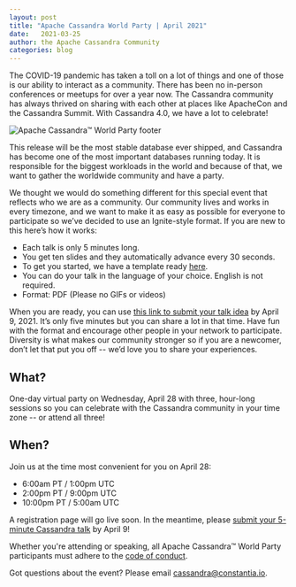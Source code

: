 ```yaml
---
layout: post
title: "Apache Cassandra World Party | April 2021"
date:   2021-03-25
author: the Apache Cassandra Community
categories: blog
---
```


The COVID-19 pandemic has taken a toll on a lot of things and one of those is our ability to interact as a community. There has been no in-person conferences or meetups for over a year now. The Cassandra community has always thrived on sharing with each other at places like ApacheCon and the Cassandra Summit. With Cassandra 4.0, we have a lot to celebrate!

![Apache Cassandra™ World Party footer](/img/world-party-2021-footer.png)

This release will be the most stable database ever shipped, and Cassandra has become one of the most important databases running today. It is responsible for the biggest workloads in the world and because of that, we want to gather the worldwide community and have a party.

We thought we would do something different for this special event that reflects who we are as a community. Our community lives and works in every timezone, and we want to make it as easy as possible for everyone to participate so we’ve decided to use an Ignite-style format. If you are new to this here’s how it works:

* Each talk is only 5 minutes long.
* You get ten slides and they automatically advance every 30 seconds.
* To get you started, we have a template ready [here](https://docs.google.com/presentation/d/1cWta8H88xXolEdS-HFo9nzp1GI5v_VkCHo5dmoKqozY/edit#slide=id.gc922c7a35f_0_106).
* You can do your talk in the language of your choice. English is not required.
* Format: PDF (Please no GIFs or videos)

When you are ready, you can use [this link to submit your talk idea](https://sessionize.com/cassandra) by April 9, 2021. It’s only five minutes but you can share a lot in that time. Have fun with the format and encourage other people in your network to participate. Diversity is what makes our community stronger so if you are a newcomer, don’t let that put you off -- we’d love you to share your experiences.

## What?

One-day virtual party on Wednesday, April 28 with three, hour-long sessions so you can celebrate with the Cassandra community in your time zone -- or attend all three!

## When?

Join us at the time most convenient for you on April 28:

*   6:00am PT / 1:00pm UTC
*   2:00pm PT / 9:00pm UTC
*   10:00pm PT / 5:00am UTC

A registration page will go live soon. In the meantime, please [submit your 5-minute Cassandra talk](https://sessionize.com/cassandra) by April 9!

Whether you're attending or speaking, all Apache Cassandra™ World Party participants must adhere to the [code of conduct](https://www.apache.org/foundation/policies/anti-harassment.html).

Got questions about the event? Please email [cassandra@constantia.io](mailto:cassandra@constantia.io).

